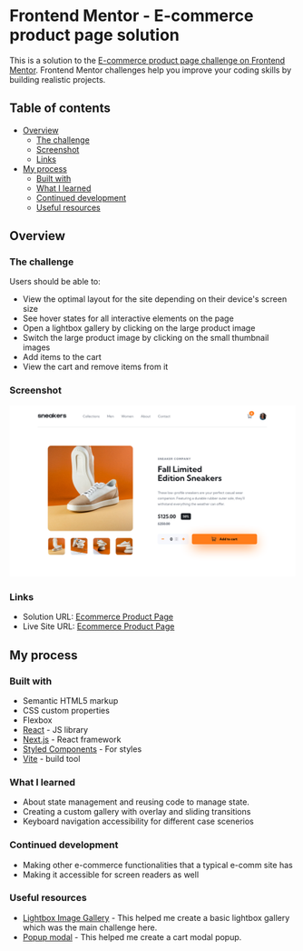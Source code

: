 # Frontend Mentor - E-commerce product page solution

This is a solution to the [E-commerce product page challenge on Frontend Mentor](https://www.frontendmentor.io/challenges/ecommerce-product-page-UPsZ9MJp6). Frontend Mentor challenges help you improve your coding skills by building realistic projects.

## Table of contents

- [Overview](#overview)
  - [The challenge](#the-challenge)
  - [Screenshot](#screenshot)
  - [Links](#links)
- [My process](#my-process)
  - [Built with](#built-with)
  - [What I learned](#what-i-learned)
  - [Continued development](#continued-development)
  - [Useful resources](#useful-resources)

## Overview

### The challenge

Users should be able to:

- View the optimal layout for the site depending on their device's screen size
- See hover states for all interactive elements on the page
- Open a lightbox gallery by clicking on the large product image
- Switch the large product image by clicking on the small thumbnail images
- Add items to the cart
- View the cart and remove items from it

### Screenshot

![](./screenshot.png)

### Links

- Solution URL: [Ecommerce Product Page](https://www.frontendmentor.io/solutions/responsive-ecommerce-product-page-with-lightbox-using-scssjs-5n6Zg-Ln9E)
- Live Site URL: [Ecommerce Product Page](https://ecommerce-product-page-am1lc.vercel.app/)

## My process

### Built with

- Semantic HTML5 markup
- CSS custom properties
- Flexbox
- [React](https://reactjs.org/) - JS library
- [Next.js](https://nextjs.org/) - React framework
- [Styled Components](https://styled-components.com/) - For styles
- [Vite](https://vite.dev/guide/) - build tool

### What I learned

- About state management and reusing code to manage state.
- Creating a custom gallery with overlay and sliding transitions
- Keyboard navigation accessibility for different case scenerios

### Continued development

- Making other e-commerce functionalities that a typical e-comm site has
- Making it accessible for screen readers as well

### Useful resources

- [Lightbox Image Gallery](https://www.youtube.com/watch?v=_h6iT2UnyVs) - This helped me create a basic lightbox gallery which was the main challenge here.
- [Popup modal](https://www.youtube.com/watch?v=r8BfBtB51uw) - This helped me create a cart modal popup.
